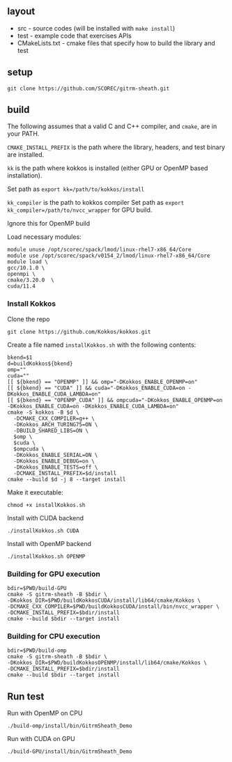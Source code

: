 
## layout

- src - source codes (will be installed with `make
install`)
- test - example code that exercises APIs
- CMakeLists.txt - cmake files that specify how to build the library and test

## setup

```
git clone https://github.com/SCOREC/gitrm-sheath.git
```

## build

The following assumes that a valid C and C++ compiler, and `cmake`, are in your PATH.

`CMAKE_INSTALL_PREFIX` is the path where the library, headers, and test binary
are installed.

`kk` is the path where kokkos is installed (either GPU or OpenMP based installation).

Set path as `export kk=/path/to/kokkos/install`

`kk_compiler` is the path to kokkos compiler
Set path as `export kk_compiler=/path/to/nvcc_wrapper` for GPU build.

Ignore this for OpenMP build

Load necessary modules:
```
module unuse /opt/scorec/spack/lmod/linux-rhel7-x86_64/Core
module use /opt/scorec/spack/v0154_2/lmod/linux-rhel7-x86_64/Core
module load \
gcc/10.1.0 \
openmpi \
cmake/3.20.0  \
cuda/11.4
```

### Install Kokkos

Clone the repo

```
git clone https://github.com/Kokkos/kokkos.git
```

Create a file named `installKokkos.sh` with the following contents:

```
bkend=$1
d=buildKokkos${bkend}
omp=""
cuda=""
[[ ${bkend} == "OPENMP" ]] && omp="-DKokkos_ENABLE_OPENMP=on"
[[ ${bkend} == "CUDA" ]] && cuda="-DKokkos_ENABLE_CUDA=on -DKokkos_ENABLE_CUDA_LAMBDA=on"
[[ ${bkend} == "OPENMP_CUDA" ]] && ompcuda="-DKokkos_ENABLE_OPENMP=on -DKokkos_ENABLE_CUDA=on -DKokkos_ENABLE_CUDA_LAMBDA=on"
cmake -S kokkos -B $d \
  -DCMAKE_CXX_COMPILER=g++ \
  -DKokkos_ARCH_TURING75=ON \
  -DBUILD_SHARED_LIBS=ON \
  $omp \
  $cuda \
  $ompcuda \
  -DKokkos_ENABLE_SERIAL=ON \
  -DKokkos_ENABLE_DEBUG=on \
  -DKokkos_ENABLE_TESTS=off \
  -DCMAKE_INSTALL_PREFIX=$d/install
cmake --build $d -j 8 --target install
```

Make it executable:

```
chmod +x installKokkos.sh
```

Install with CUDA backend

```
./installKokkos.sh CUDA
```

Install with OpenMP backend

```
./installKokkos.sh OPENMP
```

### Building for GPU execution

```
bdir=$PWD/build-GPU
cmake -S gitrm-sheath -B $bdir \
-DKokkos_DIR=$PWD/buildKokkosCUDA/install/lib64/cmake/Kokkos \
-DCMAKE_CXX_COMPILER=$PWD/buildKokkosCUDA/install/bin/nvcc_wrapper \
-DCMAKE_INSTALL_PREFIX=$bdir/install
cmake --build $bdir --target install
```

### Building for CPU execution

```
bdir=$PWD/build-omp
cmake -S gitrm-sheath -B $bdir \
-DKokkos_DIR=$PWD/buildKokkosOPENMP/install/lib64/cmake/Kokkos \
-DCMAKE_INSTALL_PREFIX=$bdir/install
cmake --build $bdir --target install
```

## Run test

Run with OpenMP on CPU

```
./build-omp/install/bin/GitrmSheath_Demo
```

Run with CUDA on GPU

```
./build-GPU/install/bin/GitrmSheath_Demo
```

